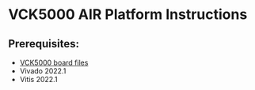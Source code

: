 # VCK5000 AIR Platform Instructions

## Prerequisites:

- [VCK5000 board files](https://www.xilinx.com/content/dam/xilinx/member/vck5000/vck5000_board_files_20210622.zip)
- Vivado 2022.1
- Vitis 2022.1
